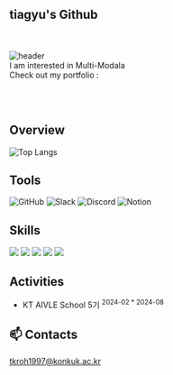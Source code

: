 ## tiagyu's Github
</br><br/>
![header](https://capsule-render.vercel.app/api?type=waving&height=300&color=gradient&text=Wlecome%20Tiagyu)
<br/>
 I am interested in Multi-Modala <br/>
 Check out my portfolio : 

<br/><br/>

## Overview
![Top Langs](https://github-readme-stats.vercel.app/api/top-langs/?username=bootkorea&hide=jupyter+notebook&layout=compact&theme=blue-green)

## Tools
![GitHub](https://img.shields.io/badge/github-%23121011.svg?style=for-the-badge&logo=github&logoColor=white)
![Slack](https://img.shields.io/badge/Slack-4A154B?style=for-the-badge&logo=slack&logoColor=white)
![Discord](https://img.shields.io/badge/Discord-%235865F2.svg?style=for-the-badge&logo=discord&logoColor=white)
![Notion](https://img.shields.io/badge/Notion-%23000000.svg?style=for-the-badge&logo=notion&logoColor=white)

## Skills
<img src="https://img.shields.io/badge/Python-3776AB?style=for-the-badge&logo=python&logoColor=white"/> </t>
<img src="https://img.shields.io/badge/pytorch-EE4C2C?style=for-the-badge&logo=pytorch&logoColor=black"/> 
<img src="https://img.shields.io/badge/tensorflow-FF6F00?style=for-the-badge&logo=tensorflow&logoColor=black"/>
<img src="https://img.shields.io/badge/pandas-150458?style=for-the-badge&logo=pandas&logoColor=white"/> </t>
<img src="https://img.shields.io/badge/SQLD-FAED7D?style=for-the-badge&logo=coveralls&logoColor=black"/>

## Activities
- KT AIVLE School 5기 <sup>2024-02 * 2024-08


## 📫 Contacts
tkroh1997@konkuk.ac.kr
